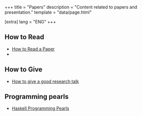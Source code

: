 +++
title = "Papers"
description = "Content related to papers and presentation."
template = "data/page.html"

[extra]
lang = "ENG"
+++

## How to Read

* [How to Read a Paper](https://web.stanford.edu/class/ee384m/Handouts/HowtoReadPaper.pdf)
*

## How to Give

* [How to give a good research talk](https://www.microsoft.com/en-us/research/wp-content/uploads/2016/08/giving-a-talk.pdf)

## Programming pearls

* [Haskell Programming Pearls](https://wiki.haskell.org/Research_papers/Functional_pearls)
